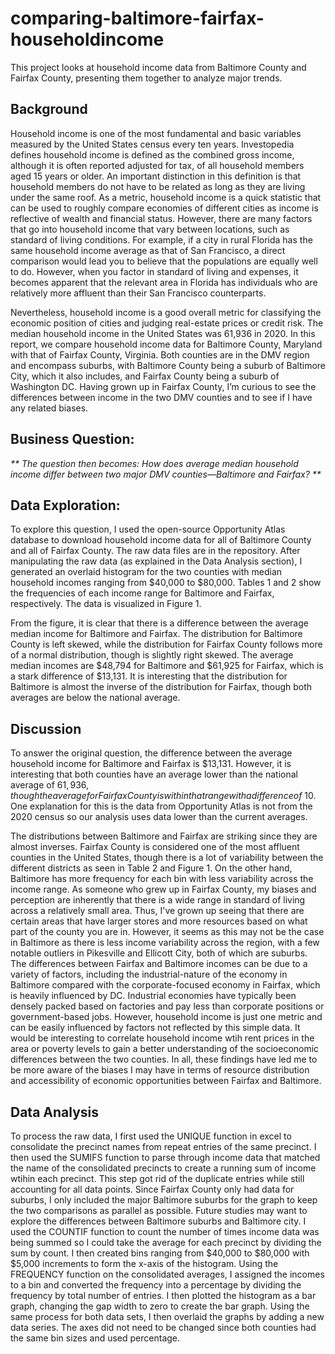 # comparing-baltimore-fairfax-householdincome
This project looks at household income data from Baltimore County and Fairfax County, presenting them together to analyze major trends. 

## Background
Household income is one of the most fundamental and basic variables measured by the United States census every ten years. Investopedia defines household income is defined as the combined gross income, although it is often reported adjusted for tax, of all household members aged 15 years or older. An important distinction in this definition is that household members do not have to be related as long as they are living under the same roof. As a metric, household income is a quick statistic that can be used to roughly compare economies of different cities as income is reflective of wealth and financial status. However, there are many factors that go into household income that vary between locations, such as standard of living conditions. For example, if a city in rural Florida has the same household income average as that of San Francisco, a direct comparison would lead you to believe that the populations are equally well to do. However, when you factor in standard of living and expenses, it becomes apparent that the relevant area in Florida has individuals who are relatively more affluent than their San Francisco counterparts. 

Nevertheless, household income is a good overall metric for classifying the economic position of cities and judging real-estate prices or credit risk. The median household income in the United States was 61,936 in 2020. In this report, we compare household income data for Baltimore County, Maryland with that of Fairfax County, Virginia. Both counties are in the DMV region and encompass suburbs, with Baltimore County being a suburb of Baltimore City, which it also includes, and Fairfax County being a suburb of Washington DC. Having grown up in Fairfax County, I’m curious to see the differences between income in the two DMV counties and to see if I have any related biases. 

## Business Question: 
_** The question then becomes: How does average median household income differ between two major DMV counties—Baltimore and Fairfax? **_


## Data Exploration:
To explore this question, I used the open-source Opportunity Atlas database to download household income data for all of Baltimore County and all of Fairfax County. The raw data files are in the repository. After manipulating the raw data (as explained in the Data Analysis section), I generated an overlaid histogram for the two counties with median household incomes ranging from $40,000 to $80,000. Tables 1 and 2 show the frequencies of each income range for Baltimore and Fairfax, respectively. The data is visualized in Figure 1. 

From the figure, it is clear that there is a difference between the average median income for Baltimore and Fairfax. The distribution for Baltimore County is left skewed, while the distribution for Fairfax County follows more of a normal distribution, though is slightly right skewed. The average median incomes are $48,794 for Baltimore and $61,925 for Fairfax, which is a stark difference of $13,131. It is interesting that the distribution for Baltimore is almost the inverse of the distribution for Fairfax, though both averages are below the national average. 

## Discussion
To answer the original question, the difference between the average household income for Baltimore and Fairfax is $13,131. However, it is interesting that both counties have an average lower than the national average of $61,936, though the average for Fairfax County is within that range with a difference of ~$10. One explanation for this is the data from Opportunity Atlas is not from the 2020 census so our analysis uses data lower than the current averages. 

The distributions between Baltimore and Fairfax are striking since they are almost inverses. Fairfax County is considered one of the most affluent counties in the United States, though there is a lot of variability between the different districts as seen in Table 2 and Figure 1. On the other hand, Baltimore has more frequency for each bin with less variability across the income range. As someone who grew up in Fairfax County, my biases and perception are inherently that there is a wide range in standard of living across a relatively small area. Thus, I've grown up seeing that there are certain areas that have larger stores and more resources based on what part of the county you are in. However, it seems as this may not be the case in Baltimore as there is less income variability across the region, with a few notable outliers in Pikesville and Ellicott City, both of which are suburbs. The differences between Fairfax and Baltimore incomes can be due to a variety of factors, including the industrial-nature of the economy in Baltimore compared with the corporate-focused economy in Fairfax, which is heavily influenced by DC. Industrial economies have typically been densely packed based on factories and pay less than corporate positions or government-based jobs. However, household income is just one metric and can be easily influenced by factors not reflected by this simple data. It would be interesting to correlate household income wtih rent prices in the area or poverty levels to gain a better understanding of the socioeconomic differences between the two counties. In all, these findings have led me to be more aware of the biases I may have in terms of resource distribution and accessibility of economic opportunities between Fairfax and Baltimore. 

## Data Analysis
To process the raw data, I first used the UNIQUE function in excel to consolidate the precinct names from repeat entries of the same precinct. I then used the SUMIFS function to parse through income data that matched the name of the consolidated precincts to create a running sum of income wtihin each precinct. This step got rid of the duplicate entries while still accounting for all data points. Since Fairfax County only had data for suburbs, I only included the major Baltimore suburbs for the graph to keep the two comparisons as parallel as possible. Future studies may want to explore the differences between Baltimore suburbs and Baltimore city. I used the COUNTIF function to count the number of times income data was being summed so I could take the average for each precinct by dividing the sum by count. I then created bins ranging from $40,000 to $80,000 with $5,000 increments to form the x-axis of the histogram. Using the FREQUENCY function on the consolidated averages, I assigned the incomes to a bin and converted the frequency into a percentage by dividing the frequency by total number of entries. I then plotted the histogram as a bar graph, changing the gap width to zero to create the bar graph. Using the same process for both data sets, I then overlaid the graphs by adding a new data series. The axes did not need to be changed since both counties had the same bin sizes and used percentage. 
